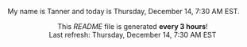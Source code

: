 My name is Tanner and today is Thursday, December 14, 7:30 AM EST.

<p align="center">This <i>README</i> file is generated <b>every 3 hours</b>!</br>Last refresh: Thursday, December 14, 7:30 AM EST<br /></p>

